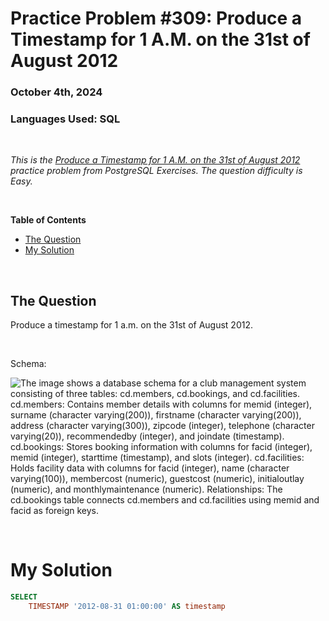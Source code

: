 # **Practice Problem #309: Produce a Timestamp for 1 A.M. on the 31st of August 2012**
### October 4th, 2024
### Languages Used: SQL

<br>

*This is the [Produce a Timestamp for 1 A.M. on the 31st of August 2012](https://pgexercises.com/questions/date/timestamp.html) practice problem from PostgreSQL Exercises. The question difficulty is Easy.*

<br>

**Table of Contents**

-   [The Question](#the-question)
-   [My Solution](#my-solution)
  
<br>

## The Question

Produce a timestamp for 1 a.m. on the 31st of August 2012.

<br>

Schema:

![The image shows a database schema for a club management system consisting of three tables: cd.members, cd.bookings, and cd.facilities. cd.members: Contains member details with columns for memid (integer), surname (character varying(200)), firstname (character varying(200)), address (character varying(300)), zipcode (integer), telephone (character varying(20)), recommendedby (integer), and joindate (timestamp). cd.bookings: Stores booking information with columns for facid (integer), memid (integer), starttime (timestamp), and slots (integer). cd.facilities: Holds facility data with columns for facid (integer), name (character varying(100)), membercost (numeric), guestcost (numeric), initialoutlay (numeric), and monthlymaintenance (numeric). Relationships: The cd.bookings table connects cd.members and cd.facilities using memid and facid as foreign keys.](https://github.com/LexiPugh/practice-problems/blob/main/figs/pg_schema.png)

<br>

# My Solution

``` SQL
SELECT 
	TIMESTAMP '2012-08-31 01:00:00' AS timestamp
```
